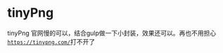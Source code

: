 # tinyPng
tinyPng 
官网慢的可以，结合gulp做一下小封装，效果还可以。再也不用担心<code><a href="https://tinypng.com/" target="_blank">https://tinypng.com/</a></code>打不开了
